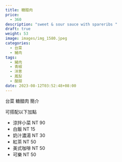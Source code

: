 ```yaml
---
title: 糖醋肉
price:
  - 360
description: "sweet & sour sauce with spareribs "
draft: true
weight: 53
image: images/img_1580.jpeg
categories:
  - 台菜
  - 豬肉
tags:
  - 豬肉
  - 青椒
  - 洋蔥
  - 鳳梨
  - 酸甜
date: 2023-08-12T03:52:48+08:00
---
```


台菜 糖醋肉 簡介

可搭配以下加點

- 涼拌小菜  NT 90
- 白飯 NT 15
- 奶汁濃湯 NT 30
- 紅茶  NT 50
- 美式咖啡 NT 50
- 可樂 NT 50
